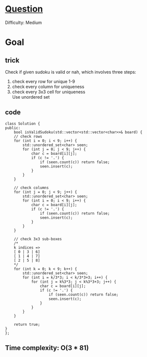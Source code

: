 # [Question](https://leetcode.com/problems/valid-sudoku/)
Difficulty: Medium
# Goal
## trick
Check if given sudoku is valid or nah, which involves three steps:  
1) check every row for unique 1-9  
2) check every column for uniqueness
3) check every 3x3 cell for uniqueness  
Use unordered set
## code
```
class Solution {
public:
    bool isValidSudoku(std::vector<std::vector<char>>& board) {
    // check rows
    for (int i = 0; i < 9; i++) {
        std::unordered_set<char> seen;
        for (int j = 0; j < 9; j++) {
            char c = board[i][j];
            if (c != '.') {
                if (seen.count(c)) return false;
                seen.insert(c);
            }
        }
    }

    // check columns
    for (int j = 0; j < 9; j++) {
        std::unordered_set<char> seen;
        for (int i = 0; i < 9; i++) {
            char c = board[i][j];
            if (c != '.') {
                if (seen.count(c)) return false;
                seen.insert(c);
            }
        }
    }

    // check 3x3 sub-boxes
    /*
    k indices =>
    [ 0 | 3 | 6]
    [ 1 | 4 | 7]
    [ 2 | 5 | 8]
    */
    for (int k = 0; k < 9; k++) {
        std::unordered_set<char> seen;
        for (int i = k/3*3; i < k/3*3+3; i++) {
            for (int j = k%3*3; j < k%3*3+3; j++) {
                char c = board[i][j];
                if (c != '.') {
                    if (seen.count(c)) return false;
                    seen.insert(c);
                }
            }
        }
    }

    return true;
}
};
```

## Time complexity: O(3 * 81) 
